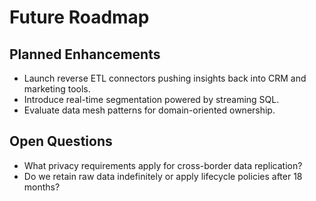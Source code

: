 # Future Roadmap

## Planned Enhancements
- Launch reverse ETL connectors pushing insights back into CRM and marketing tools.
- Introduce real-time segmentation powered by streaming SQL.
- Evaluate data mesh patterns for domain-oriented ownership.

## Open Questions
- What privacy requirements apply for cross-border data replication?
- Do we retain raw data indefinitely or apply lifecycle policies after 18 months?
